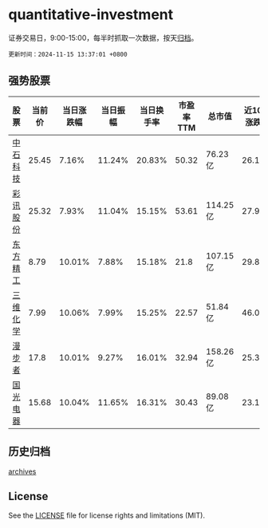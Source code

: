 # quantitative-investment

证券交易日，9:00-15:00，每半时抓取一次数据，按天[归档](archives)。

`更新时间：2024-11-15 13:37:01 +0800`

## 强势股票

|股票|当前价|当日涨跌幅|当日振幅|当日换手率|市盈率TTM|总市值|近10日涨跌幅|
|----|----|----|----|----|----|----|----|
|[中石科技](https://xueqiu.com/S/SZ300684)|25.45|7.16%|11.24%|20.83%|50.32|76.23亿|26.11%|
|[彩讯股份](https://xueqiu.com/S/SZ300634)|25.32|7.93%|11.04%|15.15%|53.61|114.25亿|27.94%|
|[东方精工](https://xueqiu.com/S/SZ002611)|8.79|10.01%|7.88%|15.18%|21.8|107.15亿|29.84%|
|[三维化学](https://xueqiu.com/S/SZ002469)|7.99|10.06%|7.99%|15.25%|22.57|51.84亿|46.07%|
|[漫步者](https://xueqiu.com/S/SZ002351)|17.8|10.01%|9.27%|16.01%|32.94|158.26亿|25.35%|
|[国光电器](https://xueqiu.com/S/SZ002045)|15.68|10.04%|11.65%|16.31%|30.43|89.08亿|23.17%|

## 历史归档

[archives](archives)

## License

See the [LICENSE](LICENSE) file for license rights and limitations (MIT).